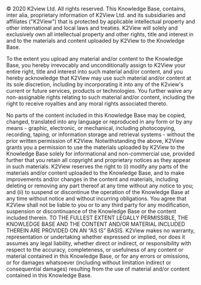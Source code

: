 © 2020 K2view Ltd. 
All rights reserved. This Knowledge Base, contains, inter alia, proprietary information of K2View Ltd. 
and its subsidiaries and affiliates ("K2View") that is protected by applicable intellectual property and other international 
and local laws and treaties. K2View will solely and exclusively own all intellectual property and other rights, title and interest 
in and to the materials and content uploaded by K2View to the Knowledge Base. 

To the extent you upload any material and/or content to the Knowledge Base, you hereby irrevocably and unconditionally assign to 
K2View your entire right, title and interest into such material and/or content, and you hereby acknowledge that K2View may use such 
material and/or content at its sole discretion, including by incorporating it into any of the K2view's current or future services, products or technologies. 
You further waive any non-assignable rights relating to such material and/or content, including the right to receive royalties and any moral rights associated thereto. 

No parts of the content included in this Knowledge Base may be copied, changed, translated into any language or reproduced in any form or by 
any means - graphic, electronic, or mechanical, including photocopying, recording, taping, or information storage and retrieval systems - without 
the prior written permission of K2View. Notwithstanding the above, K2View grants you a permission to use the materials uploaded by K2View to the Knowledge Base 
solely for informational and non-commercial use, provided further that you retain all copyright and proprietary notices as they appear in such materials. 
K2View reserves the right to (i) modify any parts of the materials and/or content uploaded to the Knowledge Base, and to make improvements and/or changes in the 
content and materials, including deleting or removing any part thereof at any time without any notice to you; and (ii) to suspend or discontinue the operation of 
the Knowledge Base at any time without notice and without incurring obligations. You agree that K2View shall not be liable to you or to any third party for any 
modification, suspension or discontinuance of the Knowledge Base or the content included therein. TO THE FULLEST EXTENT LEGALLY PERMISSIBLE, 
THE KNOWLEDGE BASE AND THE CONTENT AND/OR MATERIAL INCLUDED THEREIN ARE PROVIDED ON AN “AS IS” BASIS. K2View makes no warranty, representation or undertaking 
whether expressed or implied, nor does it assumes any legal liability, whether direct or indirect, or responsibility with respect to the accuracy, completeness, 
or usefulness of any content or material contained in this Knowledge Base, or for any errors or omissions, or for damages whatsoever (including without limitation 
indirect or consequential damages) resulting from the use of material and/or content contained in this Knowledge Base. 


